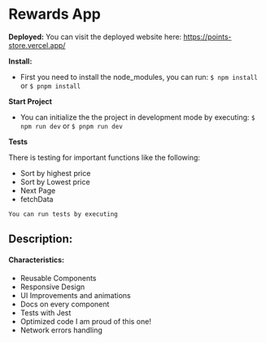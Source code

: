 
# Rewards App
	
**Deployed:**
You can visit the deployed website here:
https://points-store.vercel.app/
	
**Install:**
- First you need to install the node_modules, you can run:
`$ npm install`
	or
	`$ pnpm install`
    

**Start Project**

  - You can initialize the the project in development mode by executing:
  `$ npm run dev`
  or
  `$ pnpm run dev`
 
**Tests**

  There is testing for important functions like the following:
  - Sort by highest price
  - Sort by Lowest price
  - Next Page
  - fetchData
  
  `You can run tests by executing`
  
## Description:

#### Characteristics:
- Reusable Components
- Responsive Design
- UI Improvements and animations
- Docs on every component
- Tests with Jest
- Optimized code I am proud of this one!
- Network errors handling